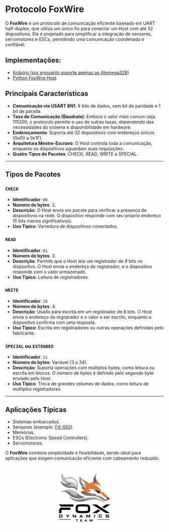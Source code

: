 <!-- # Protocolo FoxWire FoxWire propoe uma solução de comunicação eficiente usando um unico fio. Projetado para dispositivos como sensores, servo motores e ESCs. O protocolo funciona acima do protocolo UART Half-duplex. Na comunicação o Host controla a comunicação, realizando requisições aos dispositivos conectados, que são identificados por endereços de 0 a 31.
-->

# Protocolo FoxWire

O **FoxWire** é um protocolo de comunicação eficiente baseado em UART half-duplex, que utiliza um único fio para conectar um Host com até 32 dispositivos. Ele é projetado para simplificar a integração de sensores, servomotores e ESCs, permitindo uma comunicação coordenada e confiável.

## Implementações:
- [Arduino (por enquanto suporte apenas ao Atemega328)](./Arduino)
- [Python FoxWire Host](./PythonLibrary)

## Principais Características
- **Comunicação via USART 8N1**: 8 bits de dados, sem bit de paridade e 1 bit de parada.
- **Taxa de Comunicação (Baudrate)**: Embora o valor mais comum seja 115200, o protocolo permite o uso de outras taxas, dependendo das necessidades do sistema e disponibilidade em hardware.
- **Endereçamento**: Suporta até 32 dispositivos com endereços únicos (0x00 a 0x1F).
- **Arquitetura Mestre-Escravo**: O Host controla toda a comunicação, enquanto os dispositivos aguardam suas requisições.
- **Quatro Tipos de Pacotes**: CHECK, READ, WRITE e SPECIAL.

---

## Tipos de Pacotes

### `CHECK`
- **Identificador**: `00`.
- **Número de bytes**: 2.
- **Descrição**: O Host envia um pacote para verificar a presença de dispositivos na rede. O dispositivo responde com seu próprio endereço (5 bits menos significativos).
- **Uso Típico**: Varredura de dispositivos conectados.

### `READ`
- **Identificador**: `01`.
- **Número de bytes**: 3.
- **Descrição**: Permite que o Host leia um registrador de 8 bits no dispositivo. O Host envia o endereço do registrador, e o dispositivo responde com o valor armazenado.
- **Uso Típico**: Leitura de registradores.

### `WRITE`
- **Identificador**: `10`.
- **Número de bytes**: 4.
- **Descrição**: Usado para escrita em um registrador de 8 bits. O Host envia o endereço do registrador e o valor a ser escrito, enquanto o dispositivo confirma com uma resposta.
- **Uso Típico**: Escrita em registradores ou outras operações definidas pelo fabricante.

### `SPECIAL` ou `EXTENDED`
- **Identificador**: `11`.
- **Número de bytes**: Variável (3 a 34).
- **Descrição**: Suporta operações com múltiplos bytes, como leitura ou escrita em blocos. O número de bytes é definido pelo segundo byte enviado pelo Host.
- **Uso Típico**: Troca de grandes volumes de dados, como leitura de múltiplos registradores.

---

## Aplicações Típicas
- Sistemas embarcados.
- Sensores (exemplo: [FX-S50](https://github.com/luisf18/FXDevices/blob/main/Sensor_FXS50/README.md)).
- Memórias.
- ESCs (Electronic Speed Controllers).
- Servomotores.

O **FoxWire** combina simplicidade e flexibilidade, sendo ideal para aplicações que exigem comunicação eficiente com cabeamento reduzido.

<p align="center">
  <img src="docs\LogoFox.png" alt="Logo" width="200px">
</p>

